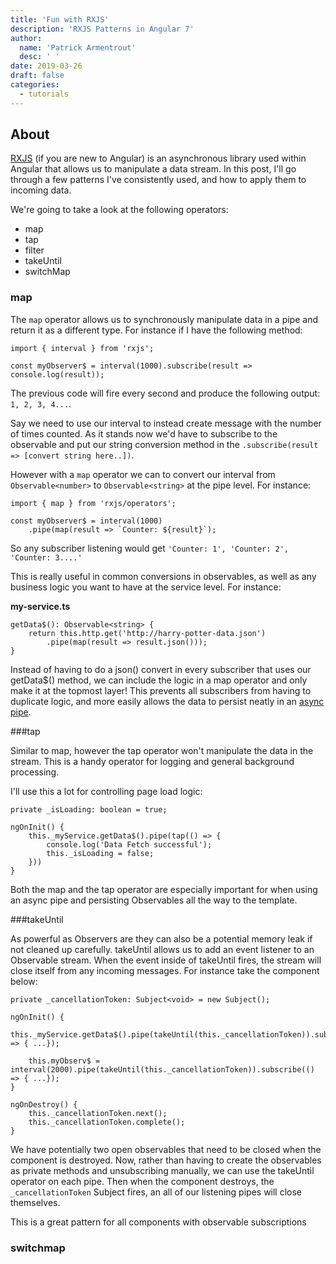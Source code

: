 ```yaml
---
title: 'Fun with RXJS'
description: 'RXJS Patterns in Angular 7'
author:
  name: 'Patrick Armentrout'
  desc: ' '
date: 2019-03-26
draft: false
categories:
  - tutorials
---
```


## About

[RXJS](angular.io/guide/rx-library) (if you are new to Angular) is an asynchronous library used within Angular that allows us to manipulate a data stream. In this post, I'll go through a few patterns I've consistently used, and how to apply them to incoming data.

We're going to take a look at the following operators:

- map
- tap
- filter
- takeUntil
- switchMap

### map

The `map` operator allows us to synchronously manipulate data in a pipe and return it as a different type. For instance if I have the following method:

    import { interval } from 'rxjs';

    const myObserver$ = interval(1000).subscribe(result => console.log(result));

The previous code will fire every second and produce the following output: `1, 2, 3, 4...`.

Say we need to use our interval to instead create message with the number of times counted. As it stands now we'd have to subscribe to the observable and put our string conversion method in the `.subscribe(result => [convert string here..])`.

However with a `map` operator we can to convert our interval from `Observable<number>` to `Observable<string>` at the pipe level. For instance:

    import { map } from 'rxjs/operators';

    const myObserver$ = interval(1000)
        .pipe(map(result => `Counter: ${result}`);

So any subscriber listening would get `'Counter: 1', 'Counter: 2', 'Counter: 3....'`

This is really useful in common conversions in observables, as well as any business logic you want to have at the service level. For instance:

<b>my-service.ts</b>

    getData$(): Observable<string> {
        return this.http.get('http://harry-potter-data.json')
            .pipe(map(result => result.json()));
    }

Instead of having to do a json() convert in every subscriber that uses our getData\$() method, we can include the logic in a map operator and only make it at the topmost layer! This prevents all subscribers from having to duplicate logic, and more easily allows the data to persist neatly in an [async pipe](https://angular.io/api/common/AsyncPipe).

###tap

Similar to map, however the tap operator won't manipulate the data in the stream. This is a handy operator for logging and general background processing.

I'll use this a lot for controlling page load logic:

    private _isLoading: boolean = true;

    ngOnInit() {
        this._myService.getData$().pipe(tap(() => {
            console.log('Data Fetch successful');
            this._isLoading = false;
        }))
    }

Both the map and the tap operator are especially important for when using an async pipe and persisting Observables all the way to the template.

###takeUntil

As powerful as Observers are they can also be a potential memory leak if not cleaned up carefully. takeUntil allows us to add an event listener to an Observable stream. When the event inside of takeUntil fires, the stream will close itself from any incoming messages. For instance take the component below:

    private _cancellationToken: Subject<void> = new Subject();

    ngOnInit() {
        this._myService.getData$().pipe(takeUntil(this._cancellationToken)).subscribe(() => { ...});

        this.myObserv$ = interval(2000).pipe(takeUntil(this._cancellationToken)).subscribe(() => { ...});
    }

    ngOnDestroy() {
        this._cancellationToken.next();
        this._cancellationToken.complete();
    }

We have potentially two open observables that need to be closed when the component is destroyed. Now, rather than having to create the observables as private methods and unsubscribing manually, we can use the takeUntil operator on each pipe. Then when the component destroys, the `_cancellationToken` Subject fires, an all of our listening pipes will close themselves.

This is a great pattern for all components with observable subscriptions

### switchmap
